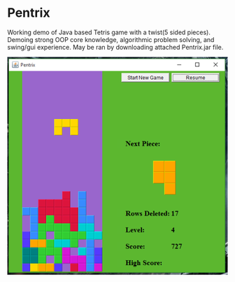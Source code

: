 # Pentrix
Working demo of Java based Tetris game with a twist(5 sided pieces). Demoing strong OOP core knowledge, algorithmic problem solving, and swing/gui experience. May be ran by downloading attached Pentrix.jar file.

![alt tag](https://raw.githubusercontent.com/JWeesner/Pentrix/master/Pentrix.PNG)
